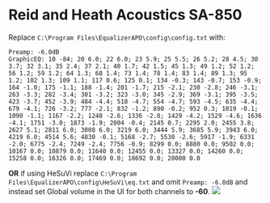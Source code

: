 # Reid and Heath Acoustics SA-850
Replace `C:\Program Files\EqualizerAPO\config\config.txt` with:
```
Preamp: -6.0dB
GraphicEQ: 10 -84; 20 6.0; 22 6.0; 23 5.9; 25 5.5; 26 5.2; 28 4.5; 30 3.7; 32 3.1; 35 2.4; 37 2.1; 40 1.7; 42 1.5; 45 1.3; 49 1.2; 52 1.2; 56 1.2; 59 1.2; 64 1.3; 68 1.4; 73 1.4; 78 1.4; 83 1.4; 89 1.3; 95 1.2; 102 1.3; 109 1.1; 117 0.6; 125 0.1; 134 -0.3; 143 -0.7; 153 -0.9; 164 -1.0; 175 -1.1; 188 -1.4; 201 -1.7; 215 -2.1; 230 -2.8; 246 -3.1; 263 -3.3; 282 -3.4; 301 -3.2; 323 -3.0; 345 -2.9; 369 -3.1; 395 -3.5; 423 -3.7; 452 -3.9; 484 -4.4; 518 -4.7; 554 -4.7; 593 -4.5; 635 -4.4; 679 -4.1; 726 -3.2; 777 -2.1; 832 -1.2; 890 -0.2; 952 0.3; 1019 -0.1; 1090 -1.1; 1167 -2.2; 1248 -2.6; 1336 -2.8; 1429 -4.2; 1529 -4.6; 1636 -4.1; 1751 -3.0; 1873 -1.9; 2004 -0.4; 2145 0.7; 2295 2.0; 2455 3.8; 2627 5.1; 2811 6.0; 3008 6.0; 3219 6.0; 3444 5.9; 3685 5.9; 3943 6.0; 4219 6.0; 4514 5.6; 4830 -0.1; 5168 -2.7; 5530 -2.6; 5917 -1.9; 6331 -2.0; 6775 -2.4; 7249 -2.4; 7756 -0.9; 8299 0.0; 8880 0.0; 9502 0.0; 10167 0.0; 10879 0.0; 11640 0.0; 12455 0.0; 13327 0.0; 14260 0.0; 15258 0.0; 16326 0.0; 17469 0.0; 18692 0.0; 20000 0.0
```
**OR** if using HeSuVi replace `C:\Program Files\EqualizerAPO\config\HeSuVi\eq.txt` and omit `Preamp: -6.0dB` and instead set Global volume in the UI for both channels to **-60**.
![](https://raw.githubusercontent.com/jaakkopasanen/AutoEq/master/results/SBAF-Serious/innerfidelity/onear/Reid%20and%20Heath%20Acoustics%20SA-850/Reid%20and%20Heath%20Acoustics%20SA-850.png)